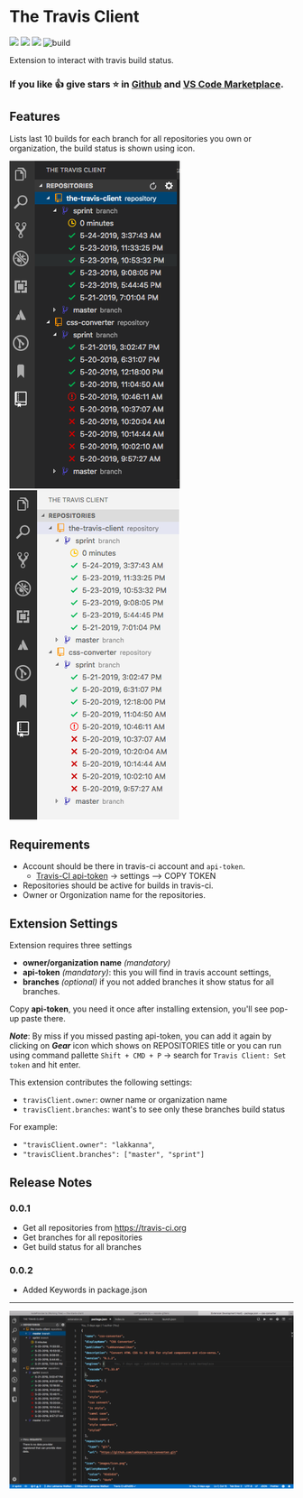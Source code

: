 # The Travis Client

[![](https://vsmarketplacebadge.apphb.com/version-short/Lakkannawalikar.the-travis-client.svg)](https://marketplace.visualstudio.com/items?itemName=lakkanna.the-travis-client)
[![](https://vsmarketplacebadge.apphb.com/downloads-short/Lakkannawalikar.the-travis-client.svg)](https://marketplace.visualstudio.com/items?itemName=Lakkannawalikar.the-travis-client)
[![](https://vsmarketplacebadge.apphb.com/rating-short/Lakkannawalikar.the-travis-client.svg)](https://marketplace.visualstudio.com/items?itemName=Lakkannawalikar.the-travis-client)
![build](https://travis-ci.org/Lakkanna/the-travis-client.svg?branch=master)

Extension to interact with travis build status.

### If you like 👍 give stars ⭐️ in [Github](https://github.com/Lakkanna/the-travis-client) and [VS Code Marketplace](https://marketplace.visualstudio.com/items?itemName=Lakkannawalikar.the-travis-client&ssr=false#review-details).

## Features

Lists last 10 builds for each branch for all repositories you own or organization, the build status is shown using icon.

![demo](images/demo2.png)   ![demo](images/demo3.png)

## Requirements

- Account should be there in travis-ci account and `api-token`.
  * [Travis-CI api-token](https://travis-ci.org/account/preferences) -> settings --> COPY TOKEN
- Repositories should be active for builds in travis-ci.
- Owner or Orgonization name for the repositories.

## Extension Settings

Extension requires three settings
* **owner/organization name** _(mandatory)_
* **api-token** _(mandatory)_: this you will find in travis account settings,
* **branches** _(optional)_ if you not added branches it show status for all branches.

Copy **api-token**, you need it once after installing extension, you'll see pop-up paste there.

**_Note_**: By miss if you missed pasting api-token, you can add it again by clicking on **_Gear_** icon which shows on REPOSITORIES title or you can run using command pallette `Shift + CMD + P` -> search for `Travis Client: Set token` and hit enter.

This extension contributes the following settings:

* `travisClient.owner`: owner name or organization name
* `travisClient.branches`: want's to see only these branches build status

For example:

* `"travisClient.owner": "lakkanna"`,
* `"travisClient.branches": ["master", "sprint"]`

## Release Notes

### 0.0.1

- Get all repositories from https://travis-ci.org
- Get branches for all repositories
- Get build status for all branches

### 0.0.2

- Added Keywords in package.json


-----------------------------------------------------------------------------------------------------------


![feature 1](images/demo1.png)

